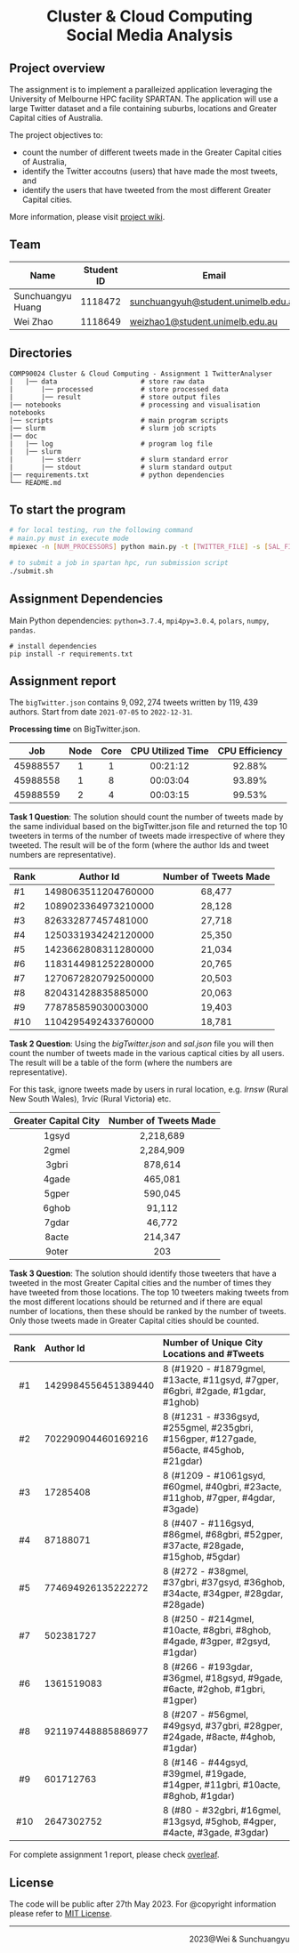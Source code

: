 <div align=center><h1>Cluster & Cloud Computing <br> Social Media Analysis</h1></div>

## Project overview

The assignment is to implement a paralleized application leveraging the University of Melbourne HPC facility SPARTAN. The application will use a large Twitter dataset and a file containing suburbs, locations and Greater Capital cities of Australia.

The project objectives to:

- count the number of different tweets made in the Greater Capital cities of Australia,
- identify the Twitter accoutns (users) that have made the most tweets, and
- identify the users that have tweeted from the most different Greater Capital cities.

More information, please visit [project wiki](https://github.com/rNLKJA/2023-S1-COMP90024-A1/wiki).

## Team

| Name              | Student ID | Email                               |
| ----------------- | :--------: | ----------------------------------- |
| Sunchuangyu Huang |  1118472   | sunchuangyuh@student.unimelb.edu.au |
| Wei Zhao          |  1118649   | weizhao1@student.unimelb.edu.au     |

## Directories

```
COMP90024 Cluster & Cloud Computing - Assignment 1 TwitterAnalyser
|   |── data                     # store raw data
|       |── processed            # store processed data
|       |── result               # store output files
|── notebooks                    # processing and visualisation notebooks
|── scripts                      # main program scripts
|── slurm                        # slurm job scripts
|── doc
|   |── log                      # program log file
|   |── slurm
|       |── stderr               # slurm standard error
|       |── stdout               # slurm standard output
|── requirements.txt             # python dependencies
└── README.md
```

## To start the program

```bash
# for local testing, run the following command
# main.py must in execute mode
mpiexec -n [NUM_PROCESSORS] python main.py -t [TWITTER_FILE] -s [SAL_FILE] -e [EMAIL_TARGET|OPTIONAL]

# to submit a job in spartan hpc, run submission script
./submit.sh
```

## Assignment Dependencies

Main Python dependencies: `python=3.7.4`, `mpi4py=3.0.4`, `polars`, `numpy`, `pandas`.

```{bash}
# install dependencies
pip install -r requirements.txt
```

## Assignment report

The `bigTwitter.json` contains $9,092,274$ tweets written by $119,439$ authors. Start from date `2021-07-05` to `2022-12-31`.

**Processing time** on BigTwitter.json. 

| Job      | Node | Core | CPU Utilized Time | CPU Efficiency |
| :------: | :--: | :--: | :---------------: | :------------: |
| 45988557 | 1    | 1    | 00:21:12          | 92.88%         |
| 45988558 | 1    | 8    | 00:03:04          | 93.89%         |
| 45988559 | 2    | 4    | 00:03:15          | 99.53%         |

**Task 1 Question**: The solution should count the number of tweets made by the same individual based on the bigTwitter.json file and returned the top 10 tweeters in terms of the number of tweets made irrespective of where they tweeted. The result will be of the form (where the author Ids and tweet numbers are representative).

| Rank | Author Id           | Number of Tweets Made |
| :--- | ------------------- | :-------------------: |
| #1   | 1498063511204760000 |        68,477         |
| #2   | 1089023364973210000 |        28,128         |
| #3   | 826332877457481000  |        27,718         |
| #4   | 1250331934242120000 |        25,350         |
| #5   | 1423662808311280000 |        21,034         |
| #6   | 1183144981252280000 |        20,765         |
| #7   | 1270672820792500000 |        20,503         |
| #8   | 820431428835885000  |        20,063         |
| #9   | 778785859030003000  |        19,403         |
| #10  | 1104295492433760000 |        18,781         |

**Task 2 Question**: Using the _bigTwitter.json_ and _sal.json_ file you will then count the number of tweets made in the various captical cities by all users. The result will be a table of the form (where the numbers are representative).

For this task, ignore tweets made by users in rural location, e.g. _lrnsw_ (Rural New South Wales), _1rvic_ (Rural Victoria) etc.

| Greater Capital City | Number of Tweets Made |
| :------------------: | :-------------------: |
|        1gsyd         |       2,218,689       |
|        2gmel         |       2,284,909       |
|        3gbri         |        878,614        |
|        4gade         |        465,081        |
|        5gper         |        590,045        |
|        6ghob         |        91,112         |
|        7gdar         |        46,772         |
|        8acte         |        214,347        |
|        9oter         |          203          |

**Task 3 Question**: The solution should identify those tweeters that have a tweeted in the most Greater Capital cities and the number of times they have tweeted from those locations. The top 10 tweeters making tweets from the most different locations should be returned and if there are equal number of locations, then these should be ranked by the number of tweets. Only those tweets made in Greater Capital cities should be counted.

| Rank | Author Id           | Number of Unique City Locations and #Tweets                                             |
| :--: | :------------------ | :-------------------------------------------------------------------------------------- |
|  #1  | 1429984556451389440 | 8 (#1920 - #1879gmel, #13acte, #11gsyd, #7gper, #6gbri, #2gade, #1gdar, #1ghob)         |
|  #2  | 702290904460169216  | 8 (#1231 - #336gsyd, #255gmel, #235gbri, #156gper, #127gade, #56acte, #45ghob, #21gdar) |
|  #3  | 17285408            | 8 (#1209 - #1061gsyd, #60gmel, #40gbri, #23acte, #11ghob, #7gper, #4gdar, #3gade)       |
|  #4  | 87188071            | 8 (#407 - #116gsyd, #86gmel, #68gbri, #52gper, #37acte, #28gade, #15ghob, #5gdar)       |
|  #5  | 774694926135222272  | 8 (#272 - #38gmel, #37gbri, #37gsyd, #36ghob, #34acte, #34gper, #28gdar, #28gade)       |
|  #7  | 502381727           | 8 (#250 - #214gmel, #10acte, #8gbri, #8ghob, #4gade, #3gper, #2gsyd, #1gdar)            |
|  #6  | 1361519083          | 8 (#266 - #193gdar, #36gmel, #18gsyd, #9gade, #6acte, #2ghob, #1gbri, #1gper)           |
|  #8  | 921197448885886977  | 8 (#207 - #56gmel, #49gsyd, #37gbri, #28gper, #24gade, #8acte, #4ghob, #1gdar)          |
|  #9  | 601712763           | 8 (#146 - #44gsyd, #39gmel, #19gade, #14gper, #11gbri, #10acte, #8ghob, #1gdar)         |
| #10  | 2647302752          | 8 (#80 - #32gbri, #16gmel, #13gsyd, #5ghob, #4gper, #4acte, #3gade, #3gdar)             |

For complete assignment 1 report, please check [overleaf](https://www.overleaf.com/read/sdsczmmdxzvq).

## License

The code will be public after 27th May 2023. For @copyright information please refer to [MIT License](./LICENSE).

---

<p align=right>2023@Wei & Sunchuangyu</p>

